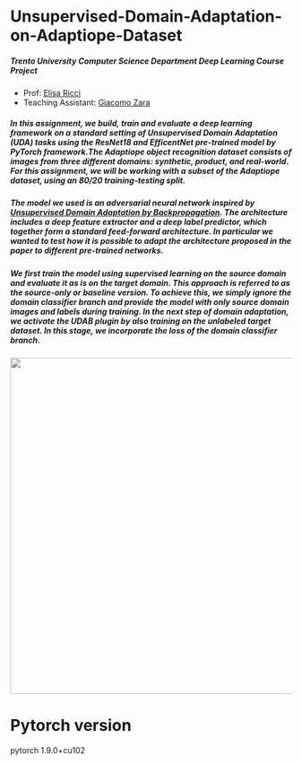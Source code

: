 # Unsupervised-Domain-Adaptation-on-Adaptiope-Dataset 
##### *Trento University Computer Science Department Deep Learning Course Project*
*   Prof: [Elisa Ricci](http://elisaricci.eu/) 
*   Teaching Assistant: [Giacomo Zara](https://gzaragit.github.io/) <br>
##### In this assignment, we build, train and evaluate a deep learning framework on a standard setting of Unsupervised Domain Adaptation (UDA)  tasks using the ResNet18 and EfficentNet pre-trained model by PyTorch framework.The Adaptiope object recognition dataset consists of images from three different domains: synthetic, product, and real-world. For this assignment, we will be working with a subset of the Adaptiope dataset, using an 80/20 training-testing split. 
##### The model we used is an adversarial neural network inspired by [Unsupervised Domain Adaptation by Backpropagation](https://arxiv.org/abs/1409.7495). The architecture includes a deep feature extractor and a deep label predictor, which together form a standard feed-forward architecture. In particular we wanted to test how it is possible to adapt the architecture proposed in the paper to different pre-trained networks.
##### We first train the model using supervised learning on the source domain and evaluate it as is on the target domain. This approach is referred to as the source-only or baseline version. To achieve this, we simply ignore the domain classifier branch and provide the model with only source domain images and labels during training. In the next step of domain adaptation, we activate the UDAB plugin by also training on the unlabeled target dataset. In this stage, we incorporate the loss of the domain classifier branch.


<p align="center">
    <img width="600" src="https://i.imgur.com/BwQZMXb.png">
</p>

# Pytorch version
pytorch 1.9.0+cu102

